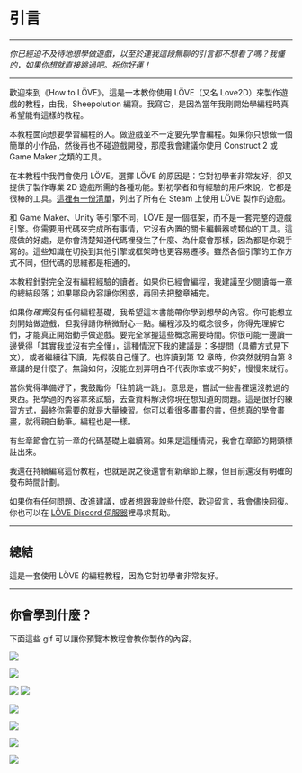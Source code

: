 # 引言

___

*你已經迫不及待地想學做遊戲，以至於連我這段無聊的引言都不想看了嗎？我懂的，如果你想就直接跳過吧。祝你好運！*

___

歡迎來到《How to LÖVE》。這是一本教你使用 LÖVE（又名 Love2D）來製作遊戲的教程，由我，Sheepolution 編寫。我寫它，是因為當年我剛開始學編程時真希望能有這樣的教程。

本教程面向想要學習編程的人。做遊戲並不一定要先學會編程。如果你只想做一個簡單的小作品，然後再也不碰遊戲開發，那麼我會建議你使用 Construct 2 或 Game Maker 之類的工具。

在本教程中我們會使用 LÖVE。選擇 LÖVE 的原因是：它對初學者非常友好，卻又提供了製作專業 2D 遊戲所需的各種功能。對初學者和有經驗的用戶來說，它都是很棒的工具。[這裡有一份清單](https://store.steampowered.com/curator/44895761-Made-With-L%25C3%2596VE/)，列出了所有在 Steam 上使用 LÖVE 製作的遊戲。

和 Game Maker、Unity 等引擎不同，LÖVE 是一個框架，而不是一套完整的遊戲引擎。你需要用代碼來完成所有事情，它沒有內置的關卡編輯器或類似的工具。這麼做的好處，是你會清楚知道代碼裡發生了什麼、為什麼會那樣，因為都是你親手寫的。這些知識在切換到其他引擎或框架時也更容易遷移。雖然各個引擎的工作方式不同，但代碼的思維都是相通的。

本教程針對完全沒有編程經驗的讀者。如果你已經會編程，我建議至少閱讀每一章的總結段落；如果哪段內容讓你困惑，再回去把整章補完。

如果你*確實*沒有任何編程基礎，我希望這本書能帶你學到想學的內容。你可能想立刻開始做遊戲，但我得請你稍微耐心一點。編程涉及的概念很多，你得先理解它們，才能真正開始動手做遊戲。要完全掌握這些概念需要時間。你很可能一邊讀一邊覺得「其實我並沒有完全懂」，這種情況下我的建議是：多提問（具體方式見下文），或者繼續往下讀，先假裝自己懂了。也許讀到第 12 章時，你突然就明白第 8 章講的是什麼了。無論如何，沒能立刻弄明白不代表你笨或不夠好，慢慢來就行。

當你覺得準備好了，我鼓勵你「往前跳一跳」。意思是，嘗試一些書裡還沒教過的東西。把學過的內容拿來試驗，去查資料解決你現在想知道的問題。這是很好的練習方式，最終你需要的就是大量練習。你可以看很多畫畫的書，但想真的學會畫畫，就得親自動筆。編程也是一樣。

有些章節會在前一章的代碼基礎上繼續寫。如果是這種情況，我會在章節的開頭標註出來。

我還在持續編寫這份教程，也就是說之後還會有新章節上線，但目前還沒有明確的發布時間計劃。

如果你有任何問題、改進建議，或者想跟我說些什麼，歡迎留言，我會儘快回復。你也可以在 [LÖVE Discord 伺服器](https://discord.gg/MHtXaxQ)裡尋求幫助。

___

## 總結

這是一套使用 LÖVE 的編程教程，因為它對初學者非常友好。

___

## 你會學到什麼？

下面這些 gif 可以讓你預覽本教程會教你製作的內容。

![](/images/book/14/demo.gif)

![](/images/book/16/following_circle_distance.gif)

![](/images/book/17/jump_help.png) ![](/images/book/17/jump.gif)

![](/images/book/18/tile-move-2.gif)

![](/images/book/22/splitscreen.gif)

![](/images/book/23/box_wall_good.gif)

![](/images/book/24/jumping.gif)
